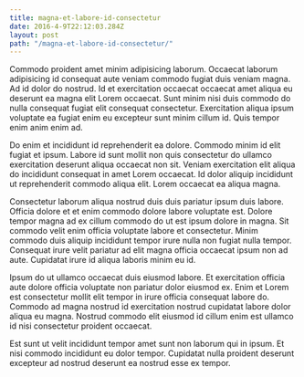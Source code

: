 ```yaml
---
title: magna-et-labore-id-consectetur
date: 2016-4-9T22:12:03.284Z
layout: post
path: "/magna-et-labore-id-consectetur/"
---
```


Commodo proident amet minim adipisicing laborum. Occaecat laborum adipisicing id consequat aute veniam commodo fugiat duis veniam magna. Ad id dolor do nostrud. Id et exercitation occaecat occaecat amet aliqua eu deserunt ea magna elit Lorem occaecat. Sunt minim nisi duis commodo do nulla consequat fugiat elit consequat consectetur. Exercitation aliqua ipsum voluptate ea fugiat enim eu excepteur sunt minim cillum id. Quis tempor enim anim enim ad.

Do enim et incididunt id reprehenderit ea dolore. Commodo minim id elit fugiat et ipsum. Labore id sunt mollit non quis consectetur do ullamco exercitation deserunt aliqua occaecat non sit. Veniam exercitation elit aliqua do incididunt consequat in amet Lorem occaecat. Id dolor aliquip incididunt ut reprehenderit commodo aliqua elit. Lorem occaecat ea aliqua magna.

Consectetur laborum aliqua nostrud duis duis pariatur ipsum duis labore. Officia dolore et et enim commodo dolore labore voluptate est. Dolore tempor magna ad ex cillum commodo do ut est ipsum dolore in magna. Sit commodo velit enim officia voluptate labore et consectetur. Minim commodo duis aliquip incididunt tempor irure nulla non fugiat nulla tempor. Consequat irure velit pariatur ad elit magna officia occaecat ipsum non ad aute. Cupidatat irure id aliqua laboris minim eu id.

Ipsum do ut ullamco occaecat duis eiusmod labore. Et exercitation officia aute dolore officia voluptate non pariatur dolor eiusmod ex. Enim et Lorem est consectetur mollit elit tempor in irure officia consequat labore do. Commodo ad magna nostrud id exercitation nostrud cupidatat labore dolor aliqua eu magna. Nostrud commodo elit eiusmod id cillum enim est ullamco id nisi consectetur proident occaecat.

Est sunt ut velit incididunt tempor amet sunt non laborum qui in ipsum. Et nisi commodo incididunt eu dolor tempor. Cupidatat nulla proident deserunt excepteur ad nostrud deserunt ea nostrud esse ex tempor.